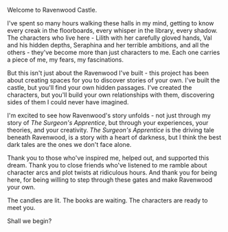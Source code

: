 Welcome to Ravenwood Castle.

I've spent so many hours walking these halls in my mind, getting to know every creak in the floorboards, every whisper in the library, every shadow. The characters who live here - Lilith with her carefully gloved hands, Val and his hidden depths, Seraphina and her terrible ambitions, and all the others - they've become more than just characters to me. Each one carries a piece of me, my fears, my fascinations.

But this isn't just about the Ravenwood I've built - this project has been about creating spaces for you to discover stories of your own. I've built the castle, but you'll find your own hidden passages. I've created the characters, but you'll build your own relationships with them, discovering sides of them I could never have imagined.

I'm excited to see how Ravenwood's story unfolds - not just through my story of *The Surgeon's Apprentice*, but through your experiences, your theories, and your creativity. *The Surgeon's Apprentice* is the driving tale beneath Ravenwood, is a story with a heart of darkness, but I think the best dark tales are the ones we don't face alone.

Thank you to those who've inspired me, helped out, and supported this dream. Thank you to close friends who've listened to me ramble about character arcs and plot twists at ridiculous hours. And thank you for being here, for being willing to step through these gates and make Ravenwood your own.

The candles are lit. The books are waiting. The characters are ready to meet you.

Shall we begin?
